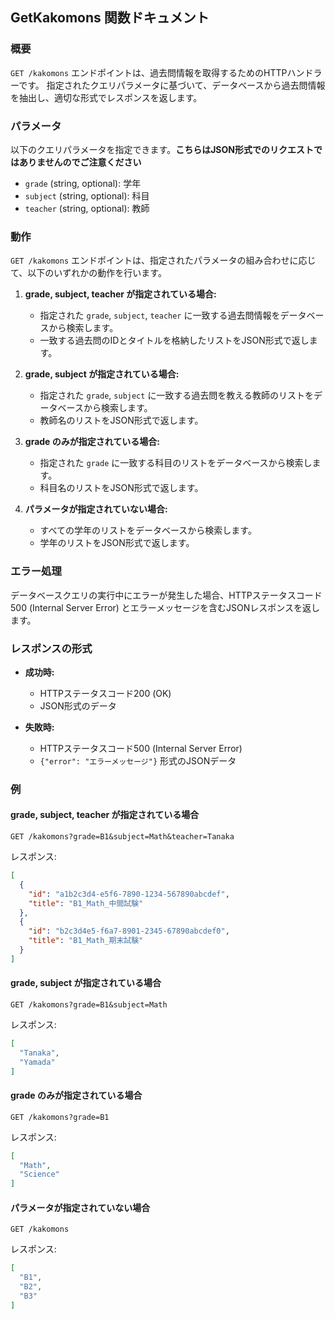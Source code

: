 ## GetKakomons 関数ドキュメント

### 概要

`GET /kakomons` エンドポイントは、過去問情報を取得するためのHTTPハンドラーです。
指定されたクエリパラメータに基づいて、データベースから過去問情報を抽出し、適切な形式でレスポンスを返します。

### パラメータ

以下のクエリパラメータを指定できます。**こちらはJSON形式でのリクエストではありませんのでご注意ください**

*   `grade` (string, optional): 学年
*   `subject` (string, optional): 科目
*   `teacher` (string, optional): 教師

### 動作

`GET /kakomons` エンドポイントは、指定されたパラメータの組み合わせに応じて、以下のいずれかの動作を行います。

1.  **grade, subject, teacher が指定されている場合:**

    *   指定された `grade`, `subject`, `teacher` に一致する過去問情報をデータベースから検索します。
    *   一致する過去問のIDとタイトルを格納したリストをJSON形式で返します。

2.  **grade, subject が指定されている場合:**

    *   指定された `grade`, `subject` に一致する過去問を教える教師のリストをデータベースから検索します。
    *   教師名のリストをJSON形式で返します。

3.  **grade のみが指定されている場合:**

    *   指定された `grade` に一致する科目のリストをデータベースから検索します。
    *   科目名のリストをJSON形式で返します。

4.  **パラメータが指定されていない場合:**

    *   すべての学年のリストをデータベースから検索します。
    *   学年のリストをJSON形式で返します。

### エラー処理

データベースクエリの実行中にエラーが発生した場合、HTTPステータスコード500 (Internal Server Error) とエラーメッセージを含むJSONレスポンスを返します。

### レスポンスの形式

*   **成功時:**
    *   HTTPステータスコード200 (OK)
    *   JSON形式のデータ

*   **失敗時:**
    *   HTTPステータスコード500 (Internal Server Error)
    *   `{"error": "エラーメッセージ"}` 形式のJSONデータ

### 例

#### grade, subject, teacher が指定されている場合

```
GET /kakomons?grade=B1&subject=Math&teacher=Tanaka
```

レスポンス:

```json
[
  {
    "id": "a1b2c3d4-e5f6-7890-1234-567890abcdef",
    "title": "B1_Math_中間試験"
  },
  {
    "id": "b2c3d4e5-f6a7-8901-2345-67890abcdef0",
    "title": "B1_Math_期末試験"
  }
]
```

#### grade, subject が指定されている場合

```
GET /kakomons?grade=B1&subject=Math
```

レスポンス:

```json
[
  "Tanaka",
  "Yamada"
]
```

#### grade のみが指定されている場合

```
GET /kakomons?grade=B1
```

レスポンス:

```json
[
  "Math",
  "Science"
]
```

#### パラメータが指定されていない場合

```
GET /kakomons
```

レスポンス:

```json
[
  "B1",
  "B2",
  "B3"
]